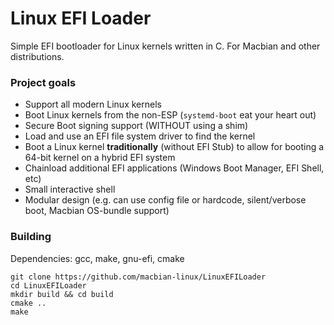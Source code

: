 # Linux EFI Loader
Simple EFI bootloader for Linux kernels written in C. For Macbian and other distributions.

### Project goals
* Support all modern Linux kernels
* Boot Linux kernels from the non-ESP (`systemd-boot` eat your heart out)
* Secure Boot signing support (WITHOUT using a shim)
* Load and use an EFI file system driver to find the kernel
* Boot a Linux kernel **traditionally** (without EFI Stub) to allow for booting a 64-bit kernel on a hybrid EFI system
* Chainload additional EFI applications (Windows Boot Manager, EFI Shell, etc)
* Small interactive shell
* Modular design (e.g. can use config file or hardcode, silent/verbose boot, Macbian OS-bundle support)

### Building
Dependencies: gcc, make, gnu-efi, cmake

```shell
git clone https://github.com/macbian-linux/LinuxEFILoader
cd LinuxEFILoader
mkdir build && cd build
cmake ..
make
```


